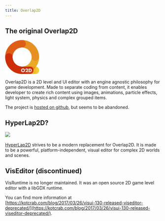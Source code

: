```yaml
---
title: Overlap2D
---
```

## The original Overlap2D
<img src="https://raw.githubusercontent.com/UnderwaterApps/overlap2d/master/overlap2d/assets/style/bglogo.png" width="110">

Overlap2D is a 2D level and UI editor with an engine agnostic philosophy for game development. Made to separate coding from content, it enables developer to create rich content using images, animations, particle effects, light system, physics and complex grouped items.

The project is [hosted on github](https://github.com/UnderwaterApps/overlap2d), but seems to be abandoned.

## HyperLap2D?
<img src="https://raw.githubusercontent.com/rednblackgames/HyperLap2D/master/icons/HyperLap2D.png">

[HyperLap2D](https://github.com/rednblackgames/HyperLap2D) strives to be a modern replacement for Overlap2D. It is made to be a powerful, platform-independent, visual editor for complex 2D worlds and scenes.

## VisEditor (discontinued)
VisRuntime is no longer maintained. It was an open source 2D game level editor with a libGDX runtime.

You can find more information at [https://kotcrab.com/blog/2017/03/26/visui-130-released-viseditor-deprecated/](https://kotcrab.com/blog/2017/03/26/visui-130-released-viseditor-deprecated/).
